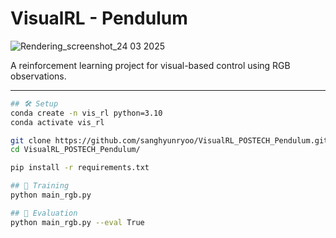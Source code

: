 # VisualRL - Pendulum

![Rendering_screenshot_24 03 2025](https://github.com/user-attachments/assets/9689f8e5-1e51-4546-b9b8-83c62670e18e)

A reinforcement learning project for visual-based control using RGB observations.

---

```bash
## 🛠️ Setup
conda create -n vis_rl python=3.10
conda activate vis_rl

git clone https://github.com/sanghyunryoo/VisualRL_POSTECH_Pendulum.git
cd VisualRL_POSTECH_Pendulum/

pip install -r requirements.txt

## 🚀 Training
python main_rgb.py

## 🎯 Evaluation
python main_rgb.py --eval True

